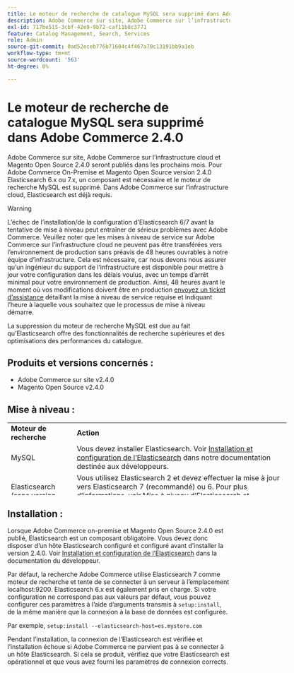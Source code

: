 ```yaml
---
title: Le moteur de recherche de catalogue MySQL sera supprimé dans Adobe Commerce 2.4.0
description: Adobe Commerce sur site, Adobe Commerce sur l’infrastructure cloud et Magento Open Source 2.4.0 seront publiés dans les prochains mois. Pour Adobe Commerce On-Premise et Magento Open Source version 2.4.0 Elasticsearch 6.x ou 7.x, un composant est nécessaire et le moteur de recherche MySQL est supprimé. Dans Adobe Commerce sur l’infrastructure cloud, Elasticsearch est déjà requis.
exl-id: 717be515-3cbf-42e9-9b72-caf11b8c3771
feature: Catalog Management, Search, Services
role: Admin
source-git-commit: 0ad52eceb776b71604c4f467a70c13191bb9a1eb
workflow-type: tm+mt
source-wordcount: '563'
ht-degree: 0%

---
```


# Le moteur de recherche de catalogue MySQL sera supprimé dans Adobe Commerce 2.4.0

Adobe Commerce sur site, Adobe Commerce sur l’infrastructure cloud et Magento Open Source 2.4.0 seront publiés dans les prochains mois. Pour Adobe Commerce On-Premise et Magento Open Source version 2.4.0 Elasticsearch 6.x ou 7.x, un composant est nécessaire et le moteur de recherche MySQL est supprimé. Dans Adobe Commerce sur l’infrastructure cloud, Elasticsearch est déjà requis.

>[!WARNING]
>
>L’échec de l’installation/de la configuration d’Elasticsearch 6/7 avant la tentative de mise à niveau peut entraîner de sérieux problèmes avec Adobe Commerce. Veuillez noter que les mises à niveau de service sur Adobe Commerce sur l’infrastructure cloud ne peuvent pas être transférées vers l’environnement de production sans préavis de 48 heures ouvrables à notre équipe d’infrastructure. Cela est nécessaire, car nous devons nous assurer qu’un ingénieur du support de l’infrastructure est disponible pour mettre à jour votre configuration dans les délais voulus, avec un temps d’arrêt minimal pour votre environnement de production. Ainsi, 48 heures avant le moment où vos modifications doivent être en production [envoyez un ticket d’assistance](/help/help-center-guide/help-center/magento-help-center-user-guide.md#submit-ticket) détaillant la mise à niveau de service requise et indiquant l’heure à laquelle vous souhaitez que le processus de mise à niveau démarre.

La suppression du moteur de recherche MySQL est due au fait qu’Elasticsearch offre des fonctionnalités de recherche supérieures et des optimisations des performances du catalogue.

## Produits et versions concernés :

* Adobe Commerce sur site v2.4.0
* Magento Open Source v2.4.0

## Mise à niveau :

<table style="height: 164px; width: 632.2px;">
<tbody>
<tr>
<td class="wysiwyg-text-align-center" style="width: 133px;"><strong>Moteur de recherche</strong></td>
<td class="wysiwyg-text-align-center" style="width: 478.2px;"><strong>Action</strong></td>
</tr>
<tr>
<td class="wysiwyg-text-align-center" style="width: 133px;">MySQL</td>
<td style="width: 478.2px;">Vous devez installer Elasticsearch. Voir <a href="https://devdocs.magento.com/guides/v2.3/config-guide/elasticsearch/es-overview.html">Installation et configuration de l’Elasticsearch</a> dans notre documentation destinée aux développeurs.</td>
</tr>
<tr>
<td class="wysiwyg-text-align-center" style="width: 133px;">Elasticsearch (sans version répertoriée)</td>
<td style="width: 478.2px;">Vous utilisez Elasticsearch 2 et devez effectuer la mise à jour vers Elasticsearch 7 (recommandé) ou 6. Pour plus d’informations, voir <a href="https://devdocs.magento.com/guides/v2.3/config-guide/elasticsearch/es-overview.html#es-upgrade6">Mise à niveau d’Elasticsearch</a> et <a href="https://devdocs.magento.com/guides/v2.3/config-guide/elasticsearch/configure-magento.html">Configuration de Commerce pour utiliser Elasticsearch</a> dans la documentation destinée aux développeurs.</td>
</tr>
<tr>
<td class="wysiwyg-text-align-center" style="width: 133px;">ELASTICSEARCH 5</td>
<td style="width: 478.2px;">Elasticsearch 5 a atteint sa <a href="https://www.elastic.co/support/eol">fin de vie</a> et est obsolète dans Adobe Commerce 2.4.0. Mettez à jour vers Elasticsearch 7 (recommandé) ou 6.</td>
</tr>
<tr>
<td class="wysiwyg-text-align-center" style="width: 133px;">Elasticsearch 6 ou 7</td>
<td style="width: 478.2px;">Vous n’êtes pas tenu d’effectuer d’autres étapes avant la mise à niveau vers Adobe Commerce 2.4.0.</td>
</tr>
<tr>
<td class="wysiwyg-text-align-center" style="width: 133px;">Extension tierce</td>
<td style="width: 478.2px;">Vous n’avez pas besoin d’installer Elasticsearch. Adobe Commerce vous recommande de contacter le fournisseur de votre moteur de recherche pour déterminer si votre extension est entièrement compatible avec Adobe Commerce 2.4.0.</td>
</tr>
</tbody>
</table>

## Installation :

Lorsque Adobe Commerce on-premise et Magento Open Source 2.4.0 est publié, Elasticsearch est un composant obligatoire. Vous devez donc disposer d’un hôte Elasticsearch configuré et configuré avant d’installer la version 2.4.0. Voir [Installation et configuration de l’Elasticsearch](https://devdocs.magento.com/guides/v2.3/config-guide/elasticsearch/es-overview.html) dans la documentation du développeur.

Par défaut, la recherche Adobe Commerce utilise Elasticsearch 7 comme moteur de recherche et tente de se connecter à un serveur à l’emplacement localhost:9200. Elasticsearch 6.x est également pris en charge. Si votre configuration ne correspond pas aux valeurs par défaut, vous pouvez configurer ces paramètres à l’aide d’arguments transmis à `setup:install`, de la même manière que la connexion à la base de données est configurée.

Par exemple, `setup:install --elasticsearch-host=es.mystore.com`

Pendant l’installation, la connexion de l’Elasticsearch est vérifiée et l’installation échoue si Adobe Commerce ne parvient pas à se connecter à un hôte Elasticsearch. Si cela se produit, vérifiez que votre Elasticsearch est opérationnel et que vous avez fourni les paramètres de connexion corrects.
